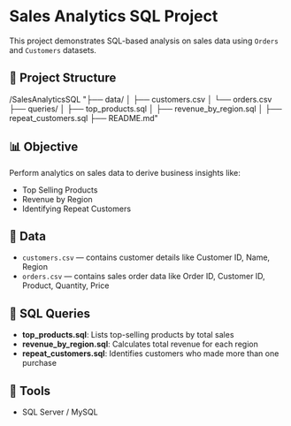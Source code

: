 # Sales Analytics SQL Project

This project demonstrates SQL-based analysis on sales data using `Orders` and `Customers` datasets.

## 📂 Project Structure

/SalesAnalyticsSQL
"├── data/
│ ├── customers.csv
│ └── orders.csv
├── queries/
│ ├── top_products.sql
│ ├── revenue_by_region.sql
│ ├── repeat_customers.sql
├── README.md"


## 📊 Objective
Perform analytics on sales data to derive business insights like:
- Top Selling Products
- Revenue by Region
- Identifying Repeat Customers

## 📌 Data
- `customers.csv` — contains customer details like Customer ID, Name, Region
- `orders.csv` — contains sales order data like Order ID, Customer ID, Product, Quantity, Price

## 🧩 SQL Queries
- **top_products.sql**: Lists top-selling products by total sales
- **revenue_by_region.sql**: Calculates total revenue for each region
- **repeat_customers.sql**: Identifies customers who made more than one purchase

## 🚀 Tools
- SQL Server / MySQL


